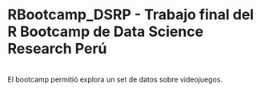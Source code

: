# RBootcamp_DSRP - Trabajo final del R Bootcamp de Data Science Research Perú
<br>
El bootcamp permitió explora un set de datos sobre videojuegos.
